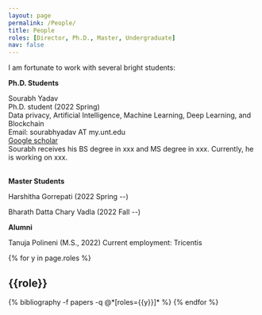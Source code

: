 ```yaml
---
layout: page
permalink: /People/
title: People
roles: [Director, Ph.D., Master, Undergraduate]
nav: false
---
```


I am fortunate to work with several bright students:


**Ph.D. Students**

<div class="row justify-content-md-center">
    <div class="col-sm-2">
        <img class="img-fluid rounded z-depth-1" src="{{ '/assets/img/Sourabh.png' | relative_url }}" alt="" title="xxxxxxx"/>
    </div>
    <div class="col-sm-3">
        Sourabh Yadav <br>
        Ph.D. student (2022 Spring) <br>
        Data privacy, Artificial Intelligence, Machine Learning, Deep Learning, and Blockchain <br>
        Email: sourabhyadav AT my.unt.edu <br>
        <a href="[url](https://scholar.google.com/citations?user=Luc18E4AAAAJ&hl=en)">Google scholar</a>
    </div>
    <div class="col-sm-5">
        Sourabh receives his BS degree in xxx and MS degree in xxx. Currently, he is working on xxx. 
    </div>
</div>

<br clear="left"/>




**Master Students**

Harshitha Gorrepati (2022 Spring --) 

Bharath Datta Chary Vadla (2022 Fall --)


**Alumni**

Tanuja Polineni (M.S., 2022) Current employment: Tricentis

<div class="people">

{% for y in page.roles %}
  <h2 class="roles">{{role}}</h2>
  {% bibliography -f papers -q @*[roles={{y}}]* %}
{% endfor %}

</div>

